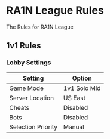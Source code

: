 # RA1N League Rules
The Rules for RA1N League


## 1v1 Rules

### Lobby Settings

| Setting | Option | 
| - | - |
| Game Mode| 1v1 Solo Mid |
| Server Location| US East |
| Cheats| Disabled |
| Bots| Disabled |
| Selection Priority| Manual |

